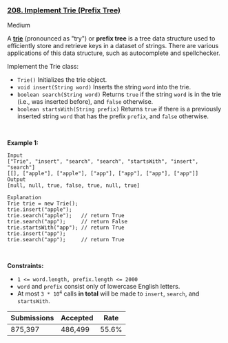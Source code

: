 ### [208. Implement Trie (Prefix Tree)](https://leetcode.com/problems/implement-trie-prefix-tree/)

Medium

A <a href="https://en.wikipedia.org/wiki/Trie" target="_blank">__trie__</a> (pronounced as "try") or __prefix tree__ is a tree data structure used to efficiently store and retrieve keys in a dataset of strings. There are various applications of this data structure, such as autocomplete and spellchecker.

Implement the Trie class:

*   `` Trie() `` Initializes the trie object.
*   `` void insert(String word) `` Inserts the string `` word `` into the trie.
*   `` boolean search(String word) `` Returns `` true `` if the string `` word `` is in the trie (i.e., was inserted before), and `` false `` otherwise.
*   `` boolean startsWith(String prefix) `` Returns `` true `` if there is a previously inserted string `` word `` that has the prefix `` prefix ``, and `` false `` otherwise.

 

__Example 1:__

```
Input
["Trie", "insert", "search", "search", "startsWith", "insert", "search"]
[[], ["apple"], ["apple"], ["app"], ["app"], ["app"], ["app"]]
Output
[null, null, true, false, true, null, true]

Explanation
Trie trie = new Trie();
trie.insert("apple");
trie.search("apple");   // return True
trie.search("app");     // return False
trie.startsWith("app"); // return True
trie.insert("app");
trie.search("app");     // return True
```

 

__Constraints:__

*   `` 1 <= word.length, prefix.length <= 2000 ``
*   `` word `` and `` prefix `` consist only of lowercase English letters.
*   At most <code>3 * 10<sup>4</sup></code> calls __in total__ will be made to `` insert ``, `` search ``, and `` startsWith ``.

| Submissions    | Accepted     | Rate   |
| -------------- | ------------ | ------ |
| 875,397 | 486,499 | 55.6% |